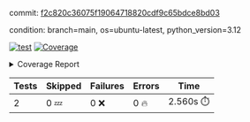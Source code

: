commit: [f2c820c36075f19064718820cdf9c65bdce8bd03](https://github.com/rcmdnk/boto3-session/tree/f2c820c36075f19064718820cdf9c65bdce8bd03)

condition: branch=main, os=ubuntu-latest, python_version=3.12

[![test](https://github.com/rcmdnk/boto3-session/actions/workflows/test.yml/badge.svg)](https://github.com/rcmdnk/boto3-session/actions/runs/9866230430)
<a href="https://github.com/rcmdnk/boto3-session/blob/f2c820c36075f19064718820cdf9c65bdce8bd03/README.md"><img alt="Coverage" src="https://img.shields.io/badge/Coverage-47%25-orange.svg" /></a><details><summary>Coverage Report </summary><table><tr><th>File</th><th>Stmts</th><th>Miss</th><th>Cover</th><th>Missing</th></tr><tbody><tr><td colspan="5"><b>src/boto3_session</b></td></tr><tr><td>&nbsp; &nbsp;<a href="https://github.com/rcmdnk/boto3-session/blob/f2c820c36075f19064718820cdf9c65bdce8bd03/src/boto3_session/session.py">session.py</a></td><td>59</td><td>34</td><td>42%</td><td><a href="https://github.com/rcmdnk/boto3-session/blob/f2c820c36075f19064718820cdf9c65bdce8bd03/src/boto3_session/session.py#L11-L14">11&ndash;14</a>, <a href="https://github.com/rcmdnk/boto3-session/blob/f2c820c36075f19064718820cdf9c65bdce8bd03/src/boto3_session/session.py#L56">56</a>, <a href="https://github.com/rcmdnk/boto3-session/blob/f2c820c36075f19064718820cdf9c65bdce8bd03/src/boto3_session/session.py#L64-L66">64&ndash;66</a>, <a href="https://github.com/rcmdnk/boto3-session/blob/f2c820c36075f19064718820cdf9c65bdce8bd03/src/boto3_session/session.py#L69-L89">69&ndash;89</a>, <a href="https://github.com/rcmdnk/boto3-session/blob/f2c820c36075f19064718820cdf9c65bdce8bd03/src/boto3_session/session.py#L92-L110">92&ndash;110</a>, <a href="https://github.com/rcmdnk/boto3-session/blob/f2c820c36075f19064718820cdf9c65bdce8bd03/src/boto3_session/session.py#L113-L117">113&ndash;117</a>, <a href="https://github.com/rcmdnk/boto3-session/blob/f2c820c36075f19064718820cdf9c65bdce8bd03/src/boto3_session/session.py#L120-L121">120&ndash;121</a>, <a href="https://github.com/rcmdnk/boto3-session/blob/f2c820c36075f19064718820cdf9c65bdce8bd03/src/boto3_session/session.py#L124-L125">124&ndash;125</a></td></tr><tr><td><b>TOTAL</b></td><td><b>64</b></td><td><b>34</b></td><td><b>47%</b></td><td>&nbsp;</td></tr></tbody></table></details>

| Tests | Skipped | Failures | Errors | Time |
| ----- | ------- | -------- | -------- | ------------------ |
| 2 | 0 :zzz: | 0 :x: | 0 :fire: | 2.560s :stopwatch: |

